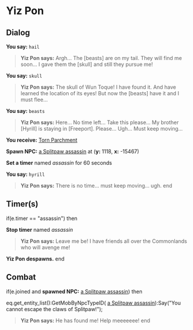 # Yiz Pon


## Dialog

**You say:** `hail`



>**Yiz Pon says:** Argh... The [beasts] are on my tail. They will find me soon... I gave them the [skull] and still they pursue me!

**You say:** `skull`



>**Yiz Pon says:** The skull of Wun Toque! I have found it. And have learned the location of its eyes! But now the [beasts] have it and I must flee...

**You say:** `beasts`



>**Yiz Pon says:** Here... No time left... Take this please... My brother [Hyrill] is staying in [Freeport]. Please... Ugh... Must keep moving...


**You receive:**  [Torn Parchment](/item/18010)


**Spawn NPC:**  [a Splitpaw assassin](/npc/12005) at (**y:** 1118, **x:** -15467)


**Set a timer** named *assassin* for 60 seconds

**You say:** `hyrill`



>**Yiz Pon says:** There is no time... must keep moving... ugh.
end

## Timer(s)

if(e.timer == "assassin") then


**Stop timer** named *assassin*


>**Yiz Pon says:** Leave me be! I have friends all over the Commonlands who will avenge me!


**Yiz Pon despawns.**
end

## Combat

if(e.joined and **spawned NPC:**  [a Splitpaw assassin](/npc/12005)) then


eq.get_entity_list():GetMobByNpcTypeID( [a Splitpaw assassin](/npc/12005)):Say("You cannot escape the claws of Splitpaw!");


>**Yiz Pon says:** He has found me! Help meeeeeee!
end

